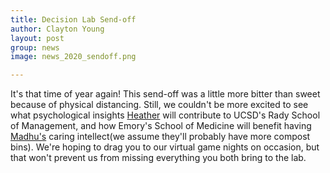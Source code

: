 ```yaml
---
title: Decision Lab Send-off
author: Clayton Young
layout: post
group: news
image: news_2020_sendoff.png

---
```


It's that time of year again! This send-off was a little more bitter than sweet because of physical distancing. Still, we couldn't be more excited to see what psychological insights [Heather](/team/index.html#Heather-Romero-Kornblum) will contribute to UCSD's Rady School of Management, and how Emory's School of Medicine will benefit having [Madhu's](/team/index.html#Madhu-Manivannan) caring intellect(we assume they'll probably have more compost bins). We're hoping to drag you to our virtual game nights on occasion, but that won't prevent us from missing everything you both bring to the lab.  




